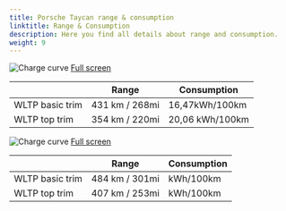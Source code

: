```yaml
---
title: Porsche Taycan range & consumption
linktitle: Range & Consumption
description: Here you find all details about range and consumption.
weight: 9
---
```

<!-- markdownlint-disable MD033 -->
![Charge curve](../range_1.svg  "Range information")
[Full screen](../range_1.svg)

| | Range  | Consumption  |
|----|-----|------|
| WLTP basic trim | 431 km / 268mi |16,47kWh/100km | 
| WLTP top trim | 354 km / 220mi | 20,06 kWh/100km | 
![Charge curve](../range_2.svg  "Range information")
[Full screen](../range_2.svg)

| | Range  | Consumption  |
|----|-----|------|
| WLTP basic trim | 484 km / 301mi |kWh/100km | 
| WLTP top trim | 407 km / 253mi |  kWh/100km | 
